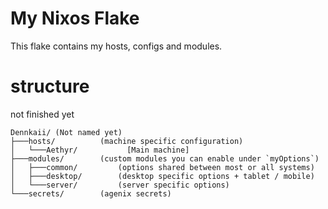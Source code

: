 # My Nixos Flake

This flake contains my hosts, configs and modules.

# structure

not finished yet

```
Dennkaii/ (Not named yet)
├───hosts/          (machine specific configuration)
│   └───Aethyr/           [Main machine]
├───modules/        (custom modules you can enable under `myOptions`)
│   ├───common/         (options shared between most or all systems)
│   ├───desktop/        (desktop specific options + tablet / mobile)
│   └───server/         (server specific options)
└───secrets/        (agenix secrets)
```
